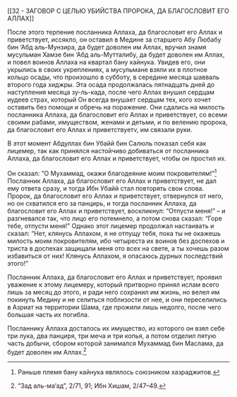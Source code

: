 [[32 - ЗАГОВОР С ЦЕЛЬЮ УБИЙСТВА ПРОРОКА, ДА БЛАГОСЛОВИТ ЕГО АЛЛАХ]]

После этого терпение посланника Аллаха, да благословит его Аллах и приветствует, иссякло, он оставил в Медине за старшего Абу Любабу бин ‘Абд аль-Мунзира, да будет доволен им Аллах, вручил знамя мусульман Хамзе бин ‘Абд аль-Мутталибу, да будет доволен им Аллах, и повел воинов Аллаха на квартал бану кайнука. Увидев его, они укрылись в своих укреплениях, а мусульмане взяли их в плотное кольцо осады, что произошло в субботу, в середине месяца шавваль второго года хиджры. Эта осада продолжалась пятнадцать дней до наступления месяца зу-ль-када, после чего Аллах внушил сердцам иудеев страх, который Он всегда внушает сердцам тех, кого хочет оставить без помощи и обречь на поражение. Они сдались на милость посланника Аллаха, да благословит его Аллах и приветствует, со всеми своими рабами, имуществом, женами и детьми, и по велению пророка, да благословит его Аллах и приветствуетv, им связали руки.

В этот момент Абдуллах бин Убайй бин Салюль показал себя как лицемер, так как принялся настойчиво добиваться от посланника Аллаха, да благословит его Аллах и приветствует, чтобы он простил их.

Он сказал: “О Мухаммад, окажи благодеяние моим покровителям!”[^1] Посланник Аллаха, да благословит его Аллах и приветствует, не дал ему ответа сразу, и тогда Ибн Убайй стал повторять свои слова. Пророк, да благословит его Аллах и приветствует, отвернулся от него, но он схватился его за панцирь, и тогда посланник Аллаха, да благословит его Аллах и приветствует, воскликнул: “Отпусти меня!” – и разгневался так, что лицо его потемнело, а потом снова сказал: “Горе тебе, отпусти меня!” Однако этот лицемер продолжал настаивать и сказал: “Нет, клянусь Аллахом, я не отпущу тебя, пока ты не окажешь милость моим покровителям, ибо четыреста их воинов без доспехов и триста в доспехах защищали меня ото всех на свете, а ты хочешь разом избавиться от них! Клянусь Аллахом, я опасаюсь дурных последствий этого!”

Посланник Аллаха, да благословит его Аллах и приветствует, проявил уважение к этому лицемеру, который притворно принял ислам всего лишь за месяц до этого, и ради него сохранил им жизнь, но велел им покинуть Медину и не селиться поблизости от нее, и они переселились в Азриат на территории Шама, где прожили лишь недолго, после чего большая часть их погибла.

Посланнику Аллаха досталось их имущество, из которого он взял себе три лука, два панциря, три меча и три копья, а потом отделил пятую часть добычи, сбором которой занимался Мухаммад бин Маслама, да будет доволен им Аллах.[^2]

[^1]: Раньше племя бану кайнука являлось союзником хазраджитов.

[^2]: “Зад аль-ма‘ад”, 2/71, 91; Ибн Хишам, 2/47–49.

